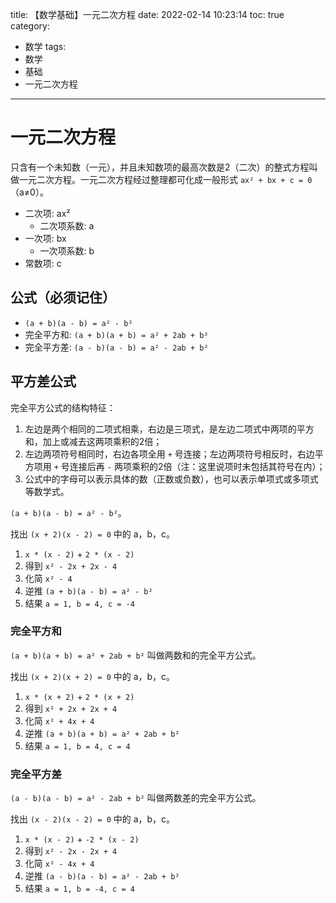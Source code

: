 title: 【数学基础】一元二次方程
date: 2022-02-14 10:23:14
toc: true
category:
- 数学
tags:
- 数学
- 基础
- 一元二次方程
---

# 一元二次方程

只含有一个未知数（一元），并且未知数项的最高次数是2（二次）的整式方程叫做一元二次方程。一元二次方程经过整理都可化成一般形式 `ax² + bx + c = 0`（a≠0）。

- 二次项: ax²
  - 二次项系数: a
- 一次项: bx
  - 一次项系数: b
- 常数项: c

## 公式（必须记住）

- `(a + b)(a - b) = a² - b²`
- 完全平方和: `(a + b)(a + b) = a² + 2ab + b²`
- 完全平方差: `(a - b)(a - b) = a² - 2ab + b²`

## 平方差公式

完全平方公式的结构特征：

1. 左边是两个相同的二项式相乘，右边是三项式，是左边二项式中两项的平方和，加上或减去这两项乘积的2倍；
2. 左边两项符号相同时，右边各项全用 `+` 号连接；左边两项符号相反时，右边平方项用 `+` 号连接后再 `-` 两项乘积的2倍（注：这里说项时未包括其符号在内）；
3. 公式中的字母可以表示具体的数（正数或负数），也可以表示单项式或多项式等数学式。

`(a + b)(a - b) = a² - b²`。

找出 `(x + 2)(x - 2) = 0` 中的 a，b，c。

1. `x * (x - 2)` + `2 * (x - 2)`
2. 得到 `x² - 2x + 2x - 4`
3. 化简 `x² - 4`
4. 逆推 `(a + b)(a - b) = a² - b²`
5. 结果 `a = 1, b = 4, c = -4`

### 完全平方和

`(a + b)(a + b) = a² + 2ab + b²` 叫做两数和的完全平方公式。

找出 `(x + 2)(x + 2) = 0` 中的 a，b，c。

1. `x * (x + 2)` + `2 * (x + 2)`
2. 得到 `x² + 2x + 2x + 4`
3. 化简 `x² + 4x + 4`
4. 逆推 `(a + b)(a + b) = a² + 2ab + b²`
5. 结果 `a = 1, b = 4, c = 4`

### 完全平方差

`(a - b)(a - b) = a² - 2ab + b²` 叫做两数差的完全平方公式。

找出 `(x - 2)(x - 2) = 0` 中的 a，b，c。

1. `x * (x - 2)` + `-2 * (x - 2)`
2. 得到 `x² - 2x - 2x + 4`
3. 化简 `x² - 4x + 4`
4. 逆推 `(a - b)(a - b) = a² - 2ab + b²`
5. 结果 `a = 1, b = -4, c = 4`
